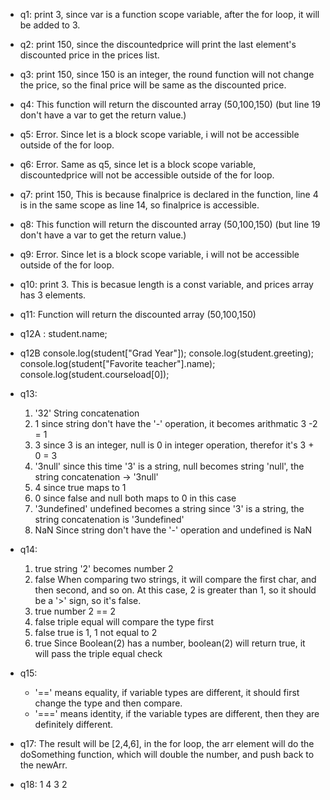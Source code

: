 * q1: print 3, since var is a function scope variable, after the for loop, it will be added to 3. 
* q2: print 150, since the discountedprice will print the last element's discounted price in the prices list. 
* q3: print 150, since 150 is an integer, the round function will not change the price, so the final price will be same as the discounted price. 
* q4: This function will return the discounted array (50,100,150) (but line 19 don't have a var to get the return value.)
  
* q5: Error. Since let is a block scope variable, i will not be accessible outside of the for loop. 
* q6: Error. Same as q5, since let is a block scope variable, discountedprice will not be accessible outside of the for loop. 
* q7: print 150, This is because finalprice is declared in the function, line 4 is in the same scope as line 14, so finalprice is accessible. 
* q8: This function will return the discounted array (50,100,150) (but line 19 don't have a var to get the return value.)

* q9: Error. Since let is a block scope variable, i will not be accessible outside of the for loop. 
* q10: print 3. This is becasue length is a const variable, and prices array has 3 elements. 
* q11: Function will return the discounted array (50,100,150)
* q12A : student.name;
* q12B 
console.log(student["Grad Year"]);
console.log(student.greeting);
console.log(student["Favorite teacher"].name);
console.log(student.courseload[0]);


* q13: 
    1. '32' String concatenation
    1. 1  since string don't have the '-' operation, it becomes arithmatic 3 -2 = 1
    2. 3  since 3 is an integer, null is 0 in integer operation, therefor it's 3 + 0 = 3
    3. '3null' since this time '3' is a string, null becomes string 'null', the string concatenation -> '3null'
    4. 4  since true maps to 1 
    5. 0  since false and null both maps to 0 in this case
    6. '3undefined' undefined becomes a string since '3' is a string, the string concatenation is '3undefined'
    7. NaN  Since string don't have the '-' operation and undefined is NaN

* q14:
    1. true string '2' becomes number 2
    2. false When comparing two strings, it will compare the first char, and then second, and so on. At this case, 2 is greater than 1, so it should be a '>' sign, so it's false.
    3. true  number 2 == 2
    4. false triple equal will compare the type first
    5. false true is 1, 1 not equal to 2
    6. true Since Boolean(2) has a number, boolean(2) will return true, it will pass the triple equal check

* q15: 
  * '==' means equality, if variable types are different, it should first change the type and then compare.
  * '===' means identity, if the variable types are different, then they are definitely different. 


* q17: The result will be [2,4,6], in the for loop, the arr element will do the doSomething function, which will double the number, and push back to the newArr. 
* q18: 1 4 3 2
